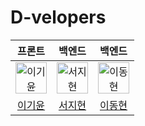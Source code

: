 # D-velopers


|                                         프론트                                        |                                           백엔드                                          |                                           백엔드                                          |
|:-----------------------------------------------------------------------------------------:|:-----------------------------------------------------------------------------------------:|:-----------------------------------------------------------------------------------------:|
| <img src="https://avatars.githubusercontent.com/u/99546167?v=4" width=50px alt="이기윤"/> | <img src="https://avatars.githubusercontent.com/u/79920930?v=4" width=50px alt="서지현"/> | <img src="https://avatars.githubusercontent.com/u/78404073?v=4" width=50px alt="이동현"/> |
|                          [이기윤](https://github.com/bubbletea03)                         |                          [서지현](https://github.com/ji-hyeon97)                          |                            [이동현](https://github.com/dongsuu)                           |
